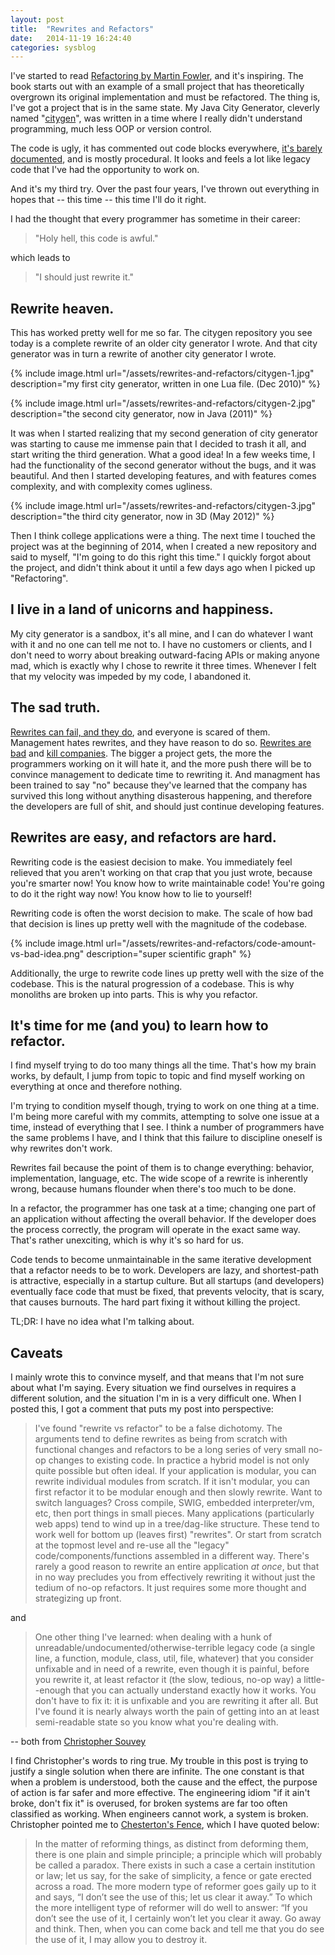 ```yaml
---
layout: post
title:  "Rewrites and Refactors"
date:   2014-11-19 16:24:40
categories: sysblog
---
```


I've started to read [Refactoring by Martin Fowler](http://martinfowler.com/books/refactoring.html), and it's inspiring.
The book starts out with an example of a small project that has theoretically overgrown its original implementation and
must be refactored. The thing is, I've got a project that is in the same state. My Java City Generator, cleverly named 
"[citygen](https://github.com/wolfd/citygen)", was written in a time where I really didn't understand programming, 
much less OOP or version control.

The code is ugly, it has commented out code blocks everywhere, 
[it's barely documented](http://youtu.be/lKXe3HUG2l4?t=10m28s), and is mostly procedural. It looks and feels a lot like 
legacy code that I've had the opportunity to work on.

And it's my third try. Over the past four years, I've thrown out everything in hopes that -- this time -- this time I'll
do it right.

I had the thought that every programmer has sometime in their career:

> "Holy hell, this code is awful."

which leads to

> "I should just rewrite it."

## Rewrite heaven.

This has worked pretty well for me so far. The citygen repository you see today is a complete rewrite of an older city 
generator I wrote. And that city generator was in turn a rewrite of another city generator I wrote.

{% include image.html url="/assets/rewrites-and-refactors/citygen-1.jpg" description="my first city generator, written in one Lua file. (Dec 2010)" %}

{% include image.html url="/assets/rewrites-and-refactors/citygen-2.jpg" description="the second city generator, now in Java (2011)" %}

It was when I started realizing that my second generation of city generator was starting to cause me immense pain that I
decided to trash it all, and start writing the third generation. What a good idea! In a few weeks time, I had the 
functionality of the second generator without the bugs, and it was beautiful. And then I started developing features,
and with features comes complexity, and with complexity comes ugliness.

{% include image.html url="/assets/rewrites-and-refactors/citygen-3.jpg" description="the third city generator, now in 3D (May 2012)" %}

Then I think college applications were a thing. The next time I touched the project was at the beginning of 2014, when I
created a new repository and said to myself, "I'm going to do this right this time." I quickly forgot about the project,
and didn't think about it until a few days ago when I picked up "Refactoring".

## I live in a land of unicorns and happiness.

My city generator is a sandbox, it's all mine, and I can do whatever I want with it and no one can tell me not to.
I have no customers or clients, and I don't need to worry about breaking outward-facing APIs or making anyone mad, which 
is exactly why I chose to rewrite it three times. Whenever I felt that my velocity was impeded by my code, I abandoned 
it.

## The sad truth.

[Rewrites can fail, and they do](http://programmers.stackexchange.com/questions/141754/are-there-any-actual-case-studies-on-rewrites-of-software-success-failure-rates), and everyone is scared of them. Management hates rewrites, and they have reason to 
do so.
[Rewrites are bad](http://onstartups.com/tabid/3339/bid/2596/Why-You-Should-Almost-Never-Rewrite-Your-Software.aspx)
and
[kill companies](http://steveblank.com/2011/01/25/startup-suicide-%E2%80%93-rewriting-the-code/). The bigger a project
gets, the more the programmers working on it will hate it, and the more push there will be to convince management to
dedicate time to rewriting it. And managment has been trained to say "no" because they've learned that the company has 
survived this long without anything disasterous happening, and therefore the developers are full of shit, and should 
just continue developing features.

## Rewrites are easy, and refactors are hard.

Rewriting code is the easiest decision to make. You immediately feel relieved that you aren't working on that
crap that you just wrote, because you're smarter now! You know how to write maintainable code! You're going to do it
the right way now! You know how to lie to yourself!

Rewriting code is often the worst decision to make. The scale of how bad that decision is lines up pretty well with
the magnitude of the codebase. 

{% include image.html url="/assets/rewrites-and-refactors/code-amount-vs-bad-idea.png" description="super scientific graph" %}

Additionally, the urge to rewrite code lines up pretty well with the size of the codebase. This is the natural 
progression of a codebase. This is why monoliths are broken up into parts. This is why you refactor.

## It's time for me (and you) to learn how to refactor.

I find myself trying to do too many things all the time. That's how my brain works, by default, I jump from topic
to topic and find myself working on everything at once and therefore nothing.

I'm trying to condition myself though, trying to work on one thing at a time. I'm being more careful with my commits,
attempting to solve one issue at a time, instead of everything that I see. I think a number of programmers have the same
problems I have, and I think that this failure to discipline oneself is why rewrites don't work.

Rewrites fail because the point of them is to change everything: behavior, implementation, language, etc. 
The wide scope of a rewrite is inherently wrong, because humans flounder when there's too much to be done.

In a refactor, the programmer has one task at a time; changing one part of an application without affecting the overall 
behavior. If the developer does the process correctly, the program will operate in the exact same way. That's rather
unexciting, which is why it's so hard for us.

Code tends to become unmaintainable in the same iterative development that a refactor needs to be to work. Developers
are lazy, and shortest-path is attractive, especially in a startup culture. But all startups (and developers) eventually
face code that must be fixed, that prevents velocity, that is scary, that causes burnouts. The hard part fixing it 
without killing the project.

TL;DR: I have no idea what I'm talking about.

## Caveats

I mainly wrote this to convince myself, and that means that I'm not sure about what I'm saying. Every situation we find
ourselves in requires a different solution, and the situation I'm in is a very difficult one. When I posted this, I got
a comment that puts my post into perspective:

> I've found "rewrite vs refactor" to be a false dichotomy. The arguments tend to define rewrites as being from scratch with functional changes and refactors to be a long series of very small no-op changes to existing code. In practice a hybrid model is not only quite possible but often ideal. If your application is modular, you can rewrite individual modules from scratch. If it isn't modular, you can first refactor it to be modular enough and then slowly rewrite. Want to switch languages? Cross compile, SWIG, embedded interpreter/vm, etc, then port things in small pieces. Many applications (particularly web apps) tend to wind up in a tree/dag-like structure. These tend to work well for bottom up (leaves first) "rewrites". Or start from scratch at the topmost level and re-use all the "legacy" code/components/functions assembled in a different way. There's rarely a good reason to rewrite an entire application *at once*, but that in no way precludes you from effectively rewriting it without just the tedium of no-op refactors. It just requires some more thought and strategizing up front.

and

> One other thing I've learned: when dealing with a hunk of unreadable/undocumented/otherwise-terrible legacy code (a single line, a function, module, class, util, file, whatever) that you consider unfixable and in need of a rewrite, even though it is painful, before you rewrite it, at least refactor it (the slow, tedious, no-op way) a little--enough that you can actually understand exactly how it works. You don't have to fix it: it is unfixable and you are rewriting it after all. But I've found it is nearly always worth the pain of getting into an at least semi-readable state so you know what you're dealing with.

-- both from [Christopher Souvey](https://github.com/souvey)

I find Christopher's words to ring true. My trouble in this post is trying to justify a single solution when there are 
infinite. The one constant is that when a problem is understood, both the cause and the effect, the purpose of
action is far safer and more effective. The engineering idiom "if it ain't broke, don't fix it" is overused, for broken
systems are far too often classified as working. When engineers cannot work, a system is broken. Christopher pointed me 
to [Chesterton's Fence](http://en.wikipedia.org/wiki/Wikipedia:Chesterton%27s_fence), which I have quoted below:

> In the matter of reforming things, as distinct from deforming them, there is one plain and simple principle; a principle which will probably be called a paradox. There exists in such a case a certain institution or law; let us say, for the sake of simplicity, a fence or gate erected across a road. The more modern type of reformer goes gaily up to it and says, “I don’t see the use of this; let us clear it away.” To which the more intelligent type of reformer will do well to answer: “If you don’t see the use of it, I certainly won’t let you clear it away. Go away and think. Then, when you can come back and tell me that you do see the use of it, I may allow you to destroy it.